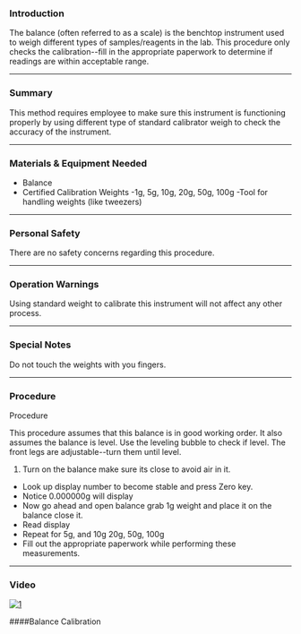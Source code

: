 ### Introduction
The balance (often referred to as a scale) is the benchtop instrument used to weigh different types of samples/reagents in the lab. This procedure only checks the calibration--fill in the appropriate paperwork to determine if readings are within acceptable range.
***

### Summary
This method requires employee to make sure this instrument is functioning properly by using different type of standard calibrator weigh to check the accuracy of the instrument.
***

### Materials & Equipment Needed
- Balance
- Certified Calibration Weights
-1g, 5g, 10g, 20g, 50g, 100g
-Tool for handling weights (like tweezers)
***

### Personal Safety
There are no safety concerns regarding this procedure.
***

### Operation Warnings
Using standard weight to calibrate  this instrument will not affect any other process.
***

### Special Notes
Do not touch the weights with you fingers.
***

### Procedure
Procedure

This procedure assumes that this balance is in good working order. It also assumes the balance is level. Use the leveling bubble to check if level. The front legs are adjustable--turn them until level.

1. Turn on the balance make sure its close to avoid air in it.
- Look up display number to become stable and press Zero key.
- Notice 0.000000g will display
- Now go ahead and open balance grab 1g weight and place it on the balance close it.
- Read display
- Repeat for 5g, and 10g 20g, 50g, 100g
- Fill out the appropriate paperwork while performing these measurements.
***

### Video

[![1](http://img.youtube.com/vi/te6Ah_0_ueA/0.jpg)](https://www.youtube.com/watch?v=te6Ah_0_ueA "Balance Calibration")

####Balance Calibration
